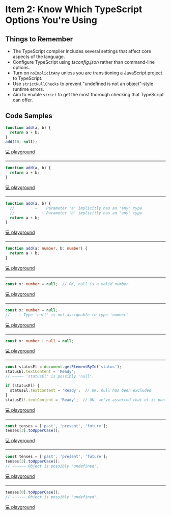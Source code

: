# Item 2: Know Which TypeScript Options You're Using

## Things to Remember

- The TypeScript compiler includes several settings that affect core aspects of the language.
- Configure TypeScript using _tsconfig.json_ rather than command-line options.
- Turn on `noImplicitAny` unless you are transitioning a JavaScript project to TypeScript.
- Use `strictNullChecks` to prevent "undefined is not an object”-style runtime errors.
- Aim to enable `strict` to get the most thorough checking that TypeScript can offer.


## Code Samples

```ts
function add(a, b) {
  return a + b;
}
add(10, null);
```

[💻 playground](https://www.typescriptlang.org/play/?ts=5.4.5&noImplicitAny=false&strictNullChecks=false#code/GYVwdgxgLglg9mABAQwCaoBTIDSIEYCUiA3gFCKIBOAplCJUsogNT4DcpAvqWpgIwAGXGBAAbUQQ5A)

----

```ts
function add(a, b) {
  return a + b;
}
```

[💻 playground](https://www.typescriptlang.org/play/?ts=5.4.5&noImplicitAny=false#code/GYVwdgxgLglg9mABAQwCaoBTIDSIEYCUiA3gFCKIBOAplCJUsogNT4DcpAvqUA)

----

```ts
function add(a, b) {
  //         ~    Parameter 'a' implicitly has an 'any' type
  //            ~ Parameter 'b' implicitly has an 'any' type
  return a + b;
}
```

[💻 playground](https://www.typescriptlang.org/play/?ts=5.4.5&noImplicitAny=true#code/GYVwdgxgLglg9mABAQwCaoBTIDSIEYCUiA3gFCKID0lFtdAfnQArIBOyAtgKZReuIByZAMQwOABwA2MCDCiSAnogAWyAM4okQsApFQF4ruSo06ZioxbtuvfgLwixUmXMUr1mwch16DRiqw8IKxIyIgA1PgA3KQAvqRAA)

----

```ts
function add(a: number, b: number) {
  return a + b;
}
```

[💻 playground](https://www.typescriptlang.org/play/?ts=5.4.5&noImplicitAny=true#code/GYVwdgxgLglg9mABAQwCaoBTIFyLCAWwCMBTAJwBpEjd9jyBKRAbwChFEySoQyllEAamoBuVgF9WQA)

----

```ts
const x: number = null;  // OK, null is a valid number
```

[💻 playground](https://www.typescriptlang.org/play/?ts=5.4.5&noImplicitAny=true&strictNullChecks=false#code/MYewdgzgLgBAHgLhmArgWwEYFMBOMC8yKANsQNwwwD0VMA8gNIA0RpMAlhDAIYwBu3YuwAmRTLgBQQA)

----

```ts
const x: number = null;
//    ~ Type 'null' is not assignable to type 'number'
```

[💻 playground](https://www.typescriptlang.org/play/?ts=5.4.5&noImplicitAny=true&strictNullChecks=true#code/MYewdgzgLgBAHgLhmArgWwEYFMBOMC8yKANsQNwBQA9FTHTAH4wAqAngA5YwDkqp3MAJYRkIWAEMIEQQHMw4jMS5QQMKBy6902HNwpA)

----

```ts
const x: number | null = null;
```

[💻 playground](https://www.typescriptlang.org/play/?ts=5.4.5&noImplicitAny=true&strictNullChecks=true#code/MYewdgzgLgBAHgLhmArgWwEYFMBOMA+yKANsTALxGkDcAUEA)

----

```ts
const statusEl = document.getElementById('status');
statusEl.textContent = 'Ready';
// ~~~~~ 'statusEl' is possibly 'null'.

if (statusEl) {
  statusEl.textContent = 'Ready';  // OK, null has been excluded
}
statusEl!.textContent = 'Ready';  // OK, we've asserted that el is non-null
```

[💻 playground](https://www.typescriptlang.org/play/?ts=5.4.5&noImplicitAny=true&strictNullChecks=true#code/MYewdgzgLgBNCGUCuECiAbGBeGATEwSAtgKZhQB0A5iVBiaeQEICeAkrgBQDkCyE3AJQBuAFB8UGClBIAPKAGFwM8thjcASiXi4W3MQHoDMAH5mz6iWnTcYASwgwADiAgQ7AI3Qt1YJOhsKUVE7ADMYTisMQRgAb1EYOChESXRpOUVlMlgcTW1dfUSjGAB5AGkAGhg-AJgAC3hHDxIyGDlgdCRcElxRAF9xZP4MAEJ0+SVybLU8nT1hIuNyqoB3Em4ANxIYRogSACcZXBgoBtgSTAdq8ABaGvRRIA)

----

```ts
const tenses = ['past', 'present', 'future'];
tenses[3].toUpperCase();
```

[💻 playground](https://www.typescriptlang.org/play/?ts=5.4.5&noImplicitAny=true&strictNullChecks=true#code/MYewdgzgLgBFCml4RgXhgbQOQAcCG0WANDLgE7KJTGkBmArlPRVgLoDcAUAkhBgMysAdFBABVHDnhkAwgXgAKAJRcgA)

----

```ts
const tenses = ['past', 'present', 'future'];
tenses[3].toUpperCase();
// ~~~~~~ Object is possibly 'undefined'.
```

[💻 playground](https://www.typescriptlang.org/play/?ts=5.4.5&noImplicitAny=true&strictNullChecks=true&noUncheckedIndexedAccess=true#code/MYewdgzgLgBFCml4RgXhgbQOQAcCG0WANDLgE7KJTGkBmArlPRVgLoDcAUAkhBgMysAdFBABVHDnhkAwgXgAKAJRcA9KpgA-bTpgB5AEYAreMFgBLFDhAQI5gwBsAnqXpgAJvFrmw8d1iFOIA)

----

```ts
tenses[0].toUpperCase();
// ~~~~~~ Object is possibly 'undefined'.
```

[💻 playground](https://www.typescriptlang.org/play/?ts=5.4.5&noImplicitAny=true&strictNullChecks=true&noUncheckedIndexedAccess=true#code/MYewdgzgLgBFCml4RgXhgbQOQAcCG0WANDLgE7KJTGkBmArlPRVgLoDcAUAkhBgMysAdFBABVHDnhkAwgXgAKAJRcA9KpgA-bTpgB5AEYAreMFgBLFDhAQI5gwBsAnqXpgAJvFrmw8d1iFuRAhkDAAGYVEJKVl5ZTUNHV1DEzMYSxhrW3tnVw8vHz8AziA)
